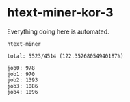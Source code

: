 # htext-miner-kor-3

Everything doing here is automated.

```
htext-miner

total: 5523/4514 (122.35268054940187%)

job0: 978
job1: 970
job2: 1393
job3: 1086
job4: 1096
```